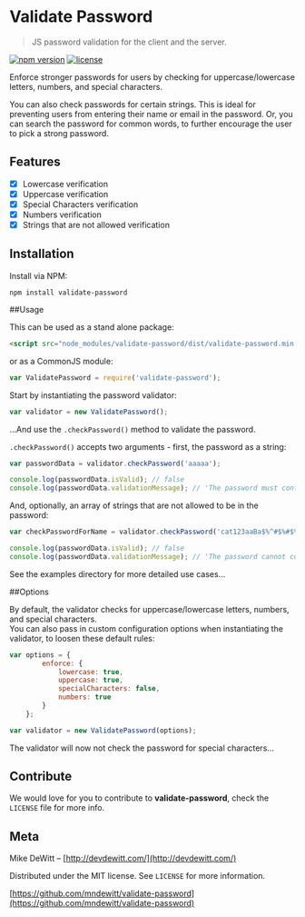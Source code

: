 # Validate Password
> JS password validation for the client and the server.


[![npm version](https://badge.fury.io/js/validate-password.svg)](https://badge.fury.io/js/validate-password)
[![license](https://img.shields.io/github/license/mashape/apistatus.svg?maxAge=2592000)]()

Enforce stronger passwords for users by checking for uppercase/lowercase letters, numbers, and special characters.

You can also check passwords for certain strings. This is ideal for preventing users from entering their name or email in the password. Or, you can search the password for common words, to further encourage the user to pick a strong password.


## Features

- [x] Lowercase verification
- [x] Uppercase verification
- [x] Special Characters verification
- [x] Numbers verification
- [x] Strings that are not allowed verification

## Installation
Install via NPM:

```
npm install validate-password
```

##Usage

This can be used as a stand alone package:

```html 
<script src="node_modules/validate-password/dist/validate-password.min.js"></script>
```

or as a CommonJS module:

```javascript
var ValidatePassword = require('validate-password');
```

Start by instantiating the password validator:

```javascript
var validator = new ValidatePassword();
```

...And use the ```.checkPassword()``` method to validate the password.

```.checkPassword()``` accepts two arguments - first, the password as a string:

```javascript
var passwordData = validator.checkPassword('aaaaa');

console.log(passwordData.isValid); // false
console.log(passwordData.validationMessage); // 'The password must contain at least one uppercase letter'
```

And, optionally, an array of strings that are not allowed to be in the password:

```javascript
var checkPasswordForName = validator.checkPassword('cat123aaBa$%^#$%#$%', ['cat123']);

console.log(passwordData.isValid); // false
console.log(passwordData.validationMessage); // 'The password cannot contain cat123'
```

See the examples directory for more detailed use cases...

##Options

By default, the validator checks for uppercase/lowercase letters, numbers, and special characters.  
You can also pass in custom configuration options when instantiating the validator, to loosen these default rules:

```javascript
var options = {
        enforce: {
            lowercase: true,
            uppercase: true,
            specialCharacters: false,
            numbers: true
        }
    };

var validator = new ValidatePassword(options);

```

The validator will now not check the password for special characters...


## Contribute

We would love for you to contribute to **validate-password**, check the ``LICENSE`` file for more info.

## Meta

Mike DeWitt – [http://devdewitt.com/](http://devdewitt.com/)

Distributed under the MIT license. See ``LICENSE`` for more information.

[https://github.com/mndewitt/validate-password](https://github.com/mndewitt/validate-password)


